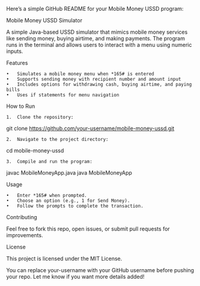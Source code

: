 Here’s a simple GitHub README for your Mobile Money USSD program:

Mobile Money USSD Simulator

A simple Java-based USSD simulator that mimics mobile money services like sending money, buying airtime, and making payments. The program runs in the terminal and allows users to interact with a menu using numeric inputs.

Features

	•	Simulates a mobile money menu when *165# is entered
	•	Supports sending money with recipient number and amount input
	•	Includes options for withdrawing cash, buying airtime, and paying bills
	•	Uses if statements for menu navigation

How to Run

	1.	Clone the repository:

git clone https://github.com/your-username/mobile-money-ussd.git


	2.	Navigate to the project directory:

cd mobile-money-ussd


	3.	Compile and run the program:

javac MobileMoneyApp.java
java MobileMoneyApp



Usage

	•	Enter *165# when prompted.
	•	Choose an option (e.g., 1 for Send Money).
	•	Follow the prompts to complete the transaction.

Contributing

Feel free to fork this repo, open issues, or submit pull requests for improvements.

License

This project is licensed under the MIT License.

You can replace your-username with your GitHub username before pushing your repo. Let me know if you want more details added!
